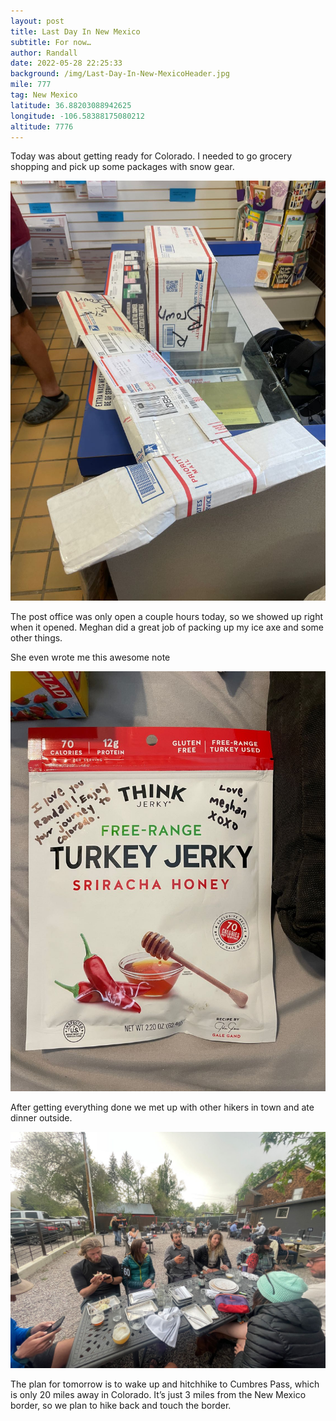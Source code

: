 ```yaml
---
layout: post
title: Last Day In New Mexico
subtitle: For now…
author: Randall
date: 2022-05-28 22:25:33
background: /img/Last-Day-In-New-MexicoHeader.jpg
mile: 777
tag: New Mexico
latitude: 36.88203088942625
longitude: -106.58388175080212
altitude: 7776
---
```

Today was about getting ready for Colorado. I needed to go grocery shopping and pick up some packages with snow gear.

<img src="/img/Last Day In New Mexico0.jpg" class="img-fluid">

The post office was only open a couple hours today, so we showed up right when it opened. Meghan did a great job of packing up my ice axe and some other things.

She even wrote me this awesome note

<img src="/img/Last Day In New Mexico1.jpg" class="img-fluid">

After getting everything done we met up with other hikers in town and ate dinner outside.

<img src="/img/Last Day In New Mexico2.jpg" class="img-fluid">

The plan for tomorrow is to wake up and hitchhike to Cumbres Pass, which is only 20 miles away in Colorado. It’s just 3 miles from the New Mexico border, so we plan to hike back and touch the border.
